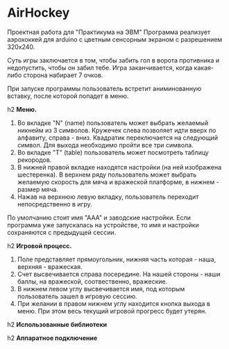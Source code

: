 # AirHockey
Проектная работа для "Практикума на ЭВМ"
Программа реализует аэрохоккей для arduino с цветным сенсорным экраном с разрешением 320х240.

Суть игры заключается в том, чтобы забить гол в ворота противника и недопустить, чтобы он забил тебе.
Игра заканчивается, когда какая-либо сторона набирает 7 очков.

При запуске программы пользователь встретит аниминованную вставку, после которой попадет в меню.

h2 **Меню.**
1. Во вкладке "N" (name) пользователь может выбрать желаемый никнейм из 3 символов. Кружечек слева позволяет идти вверх по алфавиту, справа - вниз. Квадратик переключается на следующий символ. Для выхода необходимо пройти все три символа.
2. Во вкладке "T" (table) пользователь может посмотреть таблицу рекородов.
3. В нижней правой вкладке находятся настройки (на ней изображена шестеренка). В верхнем ряду пользователь может выбрать желаемую скорость для мяча и вражеской платформе, в нижнем - размер мяча.
4. Нажав на верхнюю левую вкладку, пользователь переходит непосредственно в игру.

По умолчанию стоит имя "ААА" и заводские настройки. Если программа уже запускалась на устройстве, то имя и настройки сохраняются с предыдущей сессии.

h2 **Игровой процесс.**
1. Поле представляет прямоугольник, нижняя часть которая - наша, верхняя - вражеская.
2. Счет высвечивается справа посередине. На нашей стороны - наши баллы, на вражеской, соотвественно, вражеские.
3. В нижнем левом углу высвечивается имя, под которым пользователь зашел в игровую сессию.
4. При желании в правом нижнем углу находится кнопка выхода в меню. При этом весь текущий игровой прогресс будет утерян.

h2 **Использованные библиотеки**

h2 **Аппаратное подключение**

